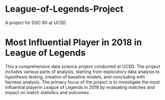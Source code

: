 # League-of-Legends-Project
A project for DSC 80 at UCSD


# Most Influential Player in 2018 in League of Legends

 This a comprehensive data science project conducted at UCSD. The project includes various parts of analysis, starting from exploratory data analysis to hypothesis testing, creation of baseline models, and concluding with fairness analysis. The primary focus of the project is to investigate the most influential playerin League of Legends in 2018 by evaluating matches and impact on match statistics and outcomes.